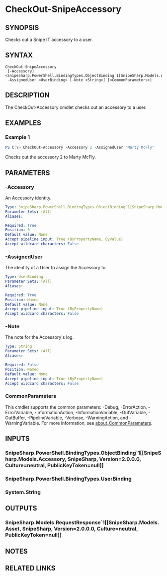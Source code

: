 ﻿---
external help file: SnipeSharp.PowerShell.dll-Help.xml
Module Name: SnipeSharp.PowerShell
online version:
schema: 2.0.0
---

# CheckOut-SnipeAccessory

## SYNOPSIS
Checks out a Snipe IT accessory to a user.

## SYNTAX

```
CheckOut-SnipeAccessory
 [-Accessory] <SnipeSharp.PowerShell.BindingTypes.ObjectBinding`1[SnipeSharp.Models.Accessory]>
 -AssignedUser <UserBinding> [-Note <String>] [<CommonParameters>]
```

## DESCRIPTION
The CheckOut-Accessory cmdlet checks out an accessory to a user.

## EXAMPLES

### Example 1
```powershell
PS C:\> CheckOut-Accessory -Accessory 2 -AssignedUser "Marty McFly"
```

Checks out the accessory 2 to Marty McFly.

## PARAMETERS

### -Accessory
An Accessory identity.

```yaml
Type: SnipeSharp.PowerShell.BindingTypes.ObjectBinding`1[SnipeSharp.Models.Accessory]
Parameter Sets: (All)
Aliases:

Required: True
Position: 0
Default value: None
Accept pipeline input: True (ByPropertyName, ByValue)
Accept wildcard characters: False
```

### -AssignedUser
The identity of a User to assign the Accessory to.

```yaml
Type: UserBinding
Parameter Sets: (All)
Aliases:

Required: True
Position: Named
Default value: None
Accept pipeline input: True (ByPropertyName)
Accept wildcard characters: False
```

### -Note
The note for the Accessory's log.

```yaml
Type: String
Parameter Sets: (All)
Aliases:

Required: False
Position: Named
Default value: None
Accept pipeline input: True (ByPropertyName)
Accept wildcard characters: False
```

### CommonParameters
This cmdlet supports the common parameters: -Debug, -ErrorAction, -ErrorVariable, -InformationAction, -InformationVariable, -OutVariable, -OutBuffer, -PipelineVariable, -Verbose, -WarningAction, and -WarningVariable. For more information, see [about_CommonParameters](http://go.microsoft.com/fwlink/?LinkID=113216).

## INPUTS

### SnipeSharp.PowerShell.BindingTypes.ObjectBinding`1[[SnipeSharp.Models.Accessory, SnipeSharp, Version=2.0.0.0, Culture=neutral, PublicKeyToken=null]]

### SnipeSharp.PowerShell.BindingTypes.UserBinding

### System.String

## OUTPUTS

### SnipeSharp.Models.RequestResponse`1[[SnipeSharp.Models.Asset, SnipeSharp, Version=2.0.0.0, Culture=neutral, PublicKeyToken=null]]

## NOTES

## RELATED LINKS
